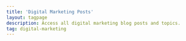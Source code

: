 ```yaml
---
title: 'Digital Marketing Posts'
layout: tagpage
description: Access all digital marketing blog posts and topics.
tag: digital-marketing
---
```

